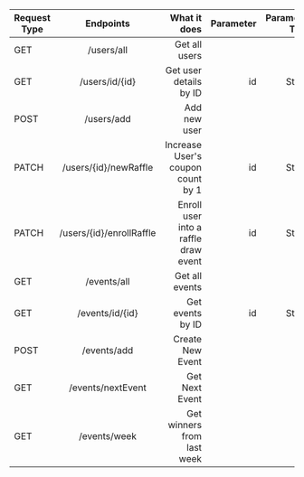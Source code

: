 |Request Type| Endpoints     | What it does  | Parameter | Parameter Type |
| ------------- |:------------:|------------:|------------:|  ------------:|
|GET|/users/all                 | Get all users                             |||
|GET| /users/id/{id}            | Get user details by ID                    |id|String|        
|POST| /users/add                | Add new user                             |||
|PATCH| /users/{id}/newRaffle     | Increase User's coupon count by 1       |id|String| 
|PATCH| /users/{id}/enrollRaffle  | Enroll user into a raffle draw event    |id|String|
|GET| /events/all               | Get all events                            |||
|GET| /events/id/{id}           | Get events by ID                          |id|String|   
|POST| /events/add               | Create New Event                         ||| 
|GET| /events/nextEvent         | Get Next Event                            ||| 
|GET| /events/week              | Get winners from last week                |||    



